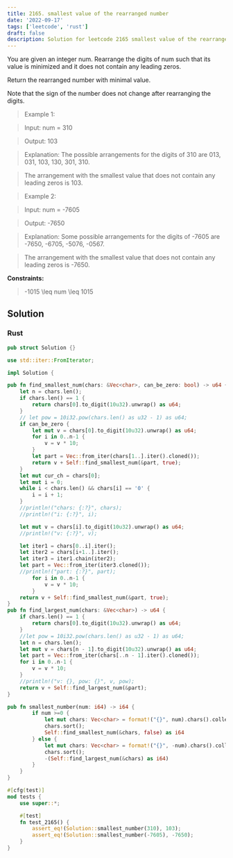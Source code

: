 ```yaml
---
title: 2165. smallest value of the rearranged number
date: '2022-09-17'
tags: ['leetcode', 'rust']
draft: false
description: Solution for leetcode 2165 smallest value of the rearranged number
---
```



You are given an integer num. Rearrange the digits of num such that its value is minimized and it does not contain any leading zeros.



Return the rearranged number with minimal value.



Note that the sign of the number does not change after rearranging the digits.



 



 > Example 1:



 > Input: num <TeX>=</TeX> 310

 > Output: 103

 > Explanation: The possible arrangements for the digits of 310 are 013, 031, 103, 130, 301, 310. 

 > The arrangement with the smallest value that does not contain any leading zeros is 103.

 > Example 2:



 > Input: num <TeX>=</TeX> -7605

 > Output: -7650

 > Explanation: Some possible arrangements for the digits of -7605 are -7650, -6705, -5076, -0567.

 > The arrangement with the smallest value that does not contain any leading zeros is -7650.

 



**Constraints:**



 > -1015 <TeX>\leq</TeX> num <TeX>\leq</TeX> 1015


## Solution
### Rust
```rust
pub struct Solution {}

use std::iter::FromIterator;

impl Solution {

pub fn find_smallest_num(chars: &Vec<char>, can_be_zero: bool) -> u64 {
    let n = chars.len();
    if chars.len() == 1 {
        return chars[0].to_digit(10u32).unwrap() as u64;
    }
    // let pow = 10i32.pow(chars.len() as u32 - 1) as u64;
    if can_be_zero {
        let mut v = chars[0].to_digit(10u32).unwrap() as u64;
        for i in 0..n-1 {
            v = v * 10;
        }
        let part = Vec::from_iter(chars[1..].iter().cloned());
        return v + Self::find_smallest_num(&part, true);
    }
    let mut cur_ch = chars[0];
    let mut i = 0;
    while i < chars.len() && chars[i] == '0' {
        i = i + 1;
    }
    //println!("chars: {:?}", chars);
    //println!("i: {:?}", i);

    let mut v = chars[i].to_digit(10u32).unwrap() as u64;
    //println!("v: {:?}", v);

    let iter1 = chars[0..i].iter();
    let iter2 = chars[i+1..].iter();
    let iter3 = iter1.chain(iter2);
    let part = Vec::from_iter(iter3.cloned());
    //println!("part: {:?}", part);
        for i in 0..n-1 {
            v = v * 10;
        }
    return v + Self::find_smallest_num(&part, true);    
}
pub fn find_largest_num(chars: &Vec<char>) -> u64 {
    if chars.len() == 1 {
        return chars[0].to_digit(10u32).unwrap() as u64;
    }
    //let pow = 10i32.pow(chars.len() as u32 - 1) as u64;
    let n = chars.len();
    let mut v = chars[n - 1].to_digit(10u32).unwrap() as u64;
    let part = Vec::from_iter(chars[..n - 1].iter().cloned());
    for i in 0..n-1 {
        v = v * 10;
    }
    //println!("v: {}, pow: {}", v, pow);
    return v + Self::find_largest_num(&part);
}

pub fn smallest_number(num: i64) -> i64 {
        if num >=0 {
            let mut chars: Vec<char> = format!("{}", num).chars().collect();
            chars.sort();
            Self::find_smallest_num(&chars, false) as i64
        } else {
            let mut chars: Vec<char> = format!("{}", -num).chars().collect();
            chars.sort();
            -(Self::find_largest_num(&chars) as i64)
        }
    }
}

#[cfg(test)]
mod tests {
    use super::*;

    #[test]
    fn test_2165() {
        assert_eq!(Solution::smallest_number(310), 103);        
        assert_eq!(Solution::smallest_number(-7605), -7650);        
    }
}


```
